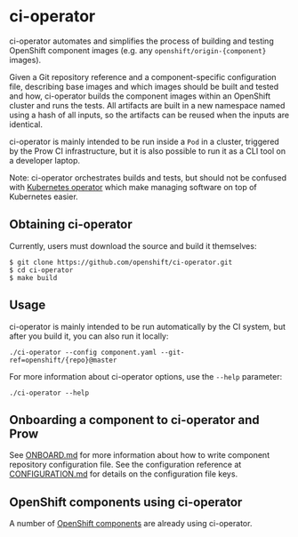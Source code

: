 # ci-operator

ci-operator automates and simplifies the process of building and testing
OpenShift component images (e.g. any `openshift/origin-{component}` images).

Given a Git repository reference and a component-specific configuration file,
describing base images and which images should be built and tested and how,
ci-operator builds the component images within an OpenShift cluster and runs the
tests. All artifacts are built in a new namespace named using a hash of all
inputs, so the artifacts can be reused when the inputs are identical.

ci-operator is mainly intended to be run inside a `Pod` in a cluster, triggered
by the Prow CI infrastructure, but it is also possible to run it as a CLI tool
on a developer laptop.

Note: ci-operator orchestrates builds and tests, but should not be confused
with [Kubernetes operator](https://coreos.com/operators/) which make managing
software on top of Kubernetes easier.

## Obtaining ci-operator

Currently, users must download the source and build it themselves:

```
$ git clone https://github.com/openshift/ci-operator.git
$ cd ci-operator
$ make build
```

## Usage

ci-operator is mainly intended to be run automatically by the CI system, but
after you build it, you can also run it locally:

```
./ci-operator --config component.yaml --git-ref=openshift/{repo}@master
```

For more information about ci-operator options, use the `--help` parameter:

```
./ci-operator --help
```

## Onboarding a component to ci-operator and Prow

See [ONBOARD.md](ONBOARD.md#prepare-configuration-for-component-repo) for more
information about how to write component repository configuration file. See the
configuration reference at [CONFIGURATION.md](CONFIGURATION.md) for details on
the configuration file keys.

## OpenShift components using ci-operator

A number of [OpenShift
components](https://github.com/openshift/release/tree/master/ci-operator/config/openshift)
are already using ci-operator.
